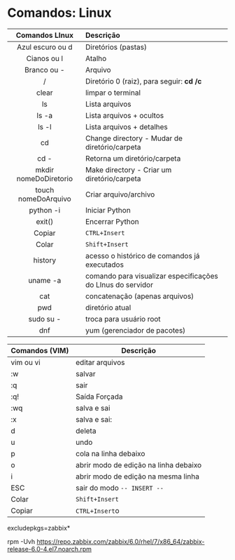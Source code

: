 # Comandos: Linux

**Comandos LInux** | **Descrição**
:-:|:-
Azul escuro ou d |	Diretórios (pastas)
Cianos	ou l |	Atalho
Branco ou -	|	Arquivo
/ | Diretório 0 (raiz), para seguir: **cd /c**
clear | limpar o terminal
ls | Lista arquivos
ls -a | Lista arquivos + ocultos
ls -l | Lista arquivos + detalhes
cd | Change directory - Mudar de diretório/carpeta
cd - | Retorna um diretório/carpeta
mkdir nomeDoDiretorio | Make directory - Criar um diretório/carpeta
touch nomeDoArquivo| Criar arquivo/archivo
python -i | Iniciar Python
exit() | Encerrar Python
Copiar | `CTRL+Insert`
Colar | `Shift+Insert`
history | acesso o histórico de comandos já executados
uname -a | comando para visualizar especificações do LInus do servidor
cat | concatenação (apenas arquivos)
pwd | diretório atual
sudo su - | troca para usuário root
dnf | yum (gerenciador de pacotes)

Comandos (VIM) | Descrição
-|-
vim ou vi | editar arquivos
:w | salvar
:q | sair
:q! | Saída Forçada
:wq | salva e sai
:x | salva e sai:
d | deleta
u | undo
p | cola na linha debaixo
o | abrir modo de edição na linha debaixo
i | abrir modo de edição na mesma linha
ESC | sair do modo `-- INSERT --`
Colar | `Shift+Insert`
Copiar | `CTRL+Insert`o

excludepkgs=zabbix*

rpm -Uvh https://repo.zabbix.com/zabbix/6.0/rhel/7/x86_64/zabbix-release-6.0-4.el7.noarch.rpm
